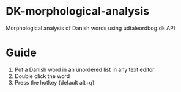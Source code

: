 # DK-morphological-analysis
Morphological analysis of Danish words using udtaleordbog.dk API

# Guide
1. Put a Danish word in an unordered list in any text editor
2. Double click the word
3. Press the hotkey (default alt+q)

